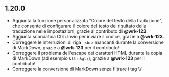 ## 1.20.0

- Aggiunta la funzione personalizzata "Colore del testo della traduzione", che consente di configurare il colore del testo del risultato della traduzione nelle impostazioni, grazie al contributo di **@wrk-123**.
- Aggiunta scorciatoia Ctrl+Invio per inviare il codice, grazie a **@wrk-123**.
- Correggere le interruzioni di riga ` <br>` mancanti durante la conversione di MarkDown, grazie a **@wrk-123** per il contributo!
- Correggere il problema dell'escape dei caratteri HTML durante la copia di MarkDown (ad esempio `&lt;` `&gt;`), grazie a **@wrk-123** per il contributo!
- Correggere la conversione di MarkDown senza filtrare i tag \\\\\` <style>
- Corretto il problema dell'errore di sintassi dei collegamenti Markdown causato dalla regola di sostituzione delle parentesi cinesi, grazie al contributo di **@wrk-123**.
- Correzione della logica di valutazione del codice di stato HTTP di Yodo Translator, grazie al contributo di **@wrk-123**.
- Correggere il problema di validazione del pannello CloudFlare, grazie a **@wrk-123** per il contributo!
- Risolvere i problemi di cambio di livello ridondanti, grazie a **@wrk-123** per il contributo!
- Migliorare l'elemento pulsante aggiungendo l'attributo `type='button'` per evitare falsi invii di moduli.
- Migliorare il testo del pulsante di copia della traduzione quando è disattivato.
- Migliorare il modo in cui sono costruiti i moduli di invio del codice per semplificare la struttura del codice.
- Miglioramento della decisione di argomento non trovato per il salto a Luogu, grazie a **@wrk-123** per il contributo!
- Miglioramento delle regole di localizzazione dei siti web, grazie ai contributi di **@qjwh**, **@nr0728**, **@wrk-123**

## 1.19.0

- Rimuovere la dipendenza dal repository di script Greasyfork
- Sostituire la fonte di aggiornamento predefinita con AliCloud OSS
- Risolvere il problema dello stile errato dei pulsanti su alcune pagine del titolo
- Miglioramenti：Regolazione della parola di richiesta predefinita di GPT

## 1.18.0

- Aggiungere l'opzione "Controllo dei risultati dei test campione".
- Aggiunta della funzione "Mostra elenco di domande nello stesso campo", grazie al contributo di **@wrk-123**.
- Correggere l'abbellimento dei blocchi di codice che non cambia correttamente tema quando la modalità scura è "Segui il sistema".
- Risolvere il problema dell'errore di traduzione di Arigatou
- Risolvere il problema dell'intervallo di attesa non valido in modalità "Traduzione segmentata".
- Correzione di un problema durante l'interrogazione dei saldi API, grazie a **@x1uc**.
- Correggere il conflitto tra i nomi delle classi di sovrapposizione
- Migliorate le regole di localizzazione del sito web, grazie al contributo di **@nr0728**, **@user111192**, **@qjwh**

## 1.17.0

- \*_Sostituire il CDN del repository pubblico a [SUSTech Mirror](https://mirrors.sustech.edu.cn/help/cdnjs.html), vedere [issue](https://github.com/beijixiaohu/OJBetter/issues/151)_ per i motivi. \*

- Risolvere il problema del pulsante "Espandi/Colla" non valido nel codice della pagina delle sottomissioni.

- Miglioramento della pagina Gestione del Mashup del Portafoglio

## 1.16.1

- Risolvere un problema con gli errori di localizzazione del sito web

## 1.16.0

- Aggiungere le opzioni "Personalizzazione del prompt di traduzione di ChatGPT" e "Come prompt di sistema" Grazie a **@Dawn-Xu-helloworld** per la collaborazione!
- Aggiungere la finestra pop-up di conferma dell'invio del codice per visualizzare il nome del titolo.
- Aggiungere l'opzione di traduzione automatica
- Aggiungi campione con l'opzione Auto-Commit (disattivata per impostazione predefinita)
- Sostituzione dell'interfaccia di "Yodo Translator"
- &nbsp;Correggere i simboli ` ` nell'abbellimento dei blocchi di codice
- Correggere l'editor di Monaco che non applica correttamente il tema quando il tema è impostato su follow Grazie a **@cscnk52** per il contributo!
- Correzione di un problema durante l'interrogazione dei saldi API, grazie a **@x1uc**.
- Correggere l'errore durante la ritraduzione di "Raccogli i vecchi risultati".
- Correzione dei tag di script non filtrati durante la conversione di MarkDown
- Correzione di alcune partite che non saltavano a Logan Valley
- Cambia il colore delle valutazioni delle clist secondo le regole di colore di AtCoder.
- Utilizzare il polyfill per la compatibilità con i browser che non supportano il metodo dialog.showModal() (ad esempio Firefox79).

## 1.15.2

- Rimuovere i metodi che non sono più significativi：Determinare se il testo è probabilmente un codice

## 1.15.0

- I dati di MarkDown non contengono più blocchi di codice interlinea
- Migliorare le regole di localizzazione del sito web
- Metodi migliorati per determinare se un testo è un frammento di codice
- Correzione dell'errore non definito nella funzione "abbellisci blocco codice".
- Correzione degli errori di segnalazione del metodo \\\\\\\\\\\\\\\\\\\\\\\\\\\\\\\\\\\\\\\\\`OJB_observeElement()
- Correzione del metodo di localizzazione del sito web `strictTraverseTextNodes()` che non funziona.

## 1.14.2

- Correzione di un errore di stile nell'editor in modalità scura
- Risolvere il problema che il valore iniziale della selezione della lingua nell'editor di codice è errato
- Correggere l'eccezione di inizializzazione dell'editor di codice nei browser non cromatici

## 1.14.0

- Correggere l'editor di codice che non si carica correttamente in alcuni casi Grazie a @smart_stupid @acstor per il feedback!

## 1.13.0

> **Questo aggiornamento sincronizza le modifiche da Codeforces Better v1.68 - 1.74 ad AtCoder Better**.

- Aggiungi il pulsante per passare a VJudge

- Aggiungere la funzione "abbellimento del blocco di codice", utilizzare l'editor monaco per sostituire il blocco di codice preesistente nella pagina; questo migliorerà anche l'effetto di visualizzazione del codice in modalità scura.

- Miglioramenti a vari metodi di richiesta in Clist Rating per risolvere problemi di mancata ricezione dei dati.

- Miglioramento del prompt delle traduzioni di ChatGPT e correzione di un possibile errore di iniezione che potrebbe portare a traduzioni incomplete.

- Miglioramenti al codice relativo a LaTeX Replace/Restore, che ora ripristina correttamente in caso di annidamento multiplo

- Migliorare la robustezza dei metodi di localizzazione dei siti web

- Adattare il codice relativo alla modalità scura, utilizzando le variabili per facilitare l'uniformità di stile e di gestione.

- Sostituire il CDN staticfile.org con staticfile.net

- Risolvere il problema per cui la classificazione di alcuni argomenti nella pagina dell'elenco delle domande può essere visualizzata come non trovata.

- Risolvere il problema della visualizzazione anomala dei punteggi della classifica nella pagina delle domande.

- Risolvere il problema degli stili di confronto delle differenze non allineati nei test online del codice

- Risolvere il problema per cui deepl 429 non visualizza correttamente il messaggio di avviso dopo la segnalazione di un errore.

- Corregge un problema per cui il titolo della pagina Clist Rating potrebbe mostrare Not Found (Non trovato).

- Corretto il problema per cui il metodo di salto Rock Valley riportava un errore nelle vecchie versioni di Tampermonkey.

- Correzione di un ciclo morto inatteso che causa il blocco della pagina quando il file della libreria MathJax non viene caricato correttamente

- È stato risolto il problema per cui DeepL non visualizzava correttamente il messaggio di avviso in traduzione quando si traduceva in modalità libera.

- Corregge un problema per cui gli script potrebbero non essere caricati correttamente.

- Corregge un problema per cui la tipografia tra formule LaTeX vicine poteva essere interrotta.

- Altre modifiche e miglioramenti

------

- Indipendenza dei dati localizzati del sito web come JSON esterno per una facile manutenzione.
- Gli script supportano l'internazionalizzazione e utilizzano la piattaforma crowdin per automatizzare la localizzazione.
- Sostituisca alcuni pulsanti con pulsanti a icona
- Aggiunga il supporto per le API di DeepL, incluse quelle ufficiali api-free, api-pro e deeplx, grazie a @Vistarin per il suggerimento!
- Aggiungere il supporto per deepl e chatgpt per configurare la ricerca del saldo, tenendo presente che questo richiede anche che il suo fornitore di servizi lo supporti e fornisca le API appropriate.
- Aggiungere un giudizio sul testo prima della traduzione; se si sospetta che si tratti di un frammento di codice, non verrà tradotto automaticamente e verrà richiesta una finestra pop-up prima di cliccare sulla traduzione.
- Aggiungere la possibilità di selezionare la lingua di destinazione per i servizi di traduzione.
- Aggiunga una pagina informativa, così come un canale di aggiornamento e le selezioni della fonte di aggiornamento.
- Aggiungere la pagina di manutenzione del debug, compreso l'aggiornamento della cache, la cancellazione dei dati, l'importazione e l'esportazione.
- Aggiunge l'opzione personalizzata： 'Posizione del pulsante di invio dell'editor di codice', predefinita in basso, grazie a @lishufood per il suggerimento!
- Migliorare ogni funzione di caricamento, eliminare alcune relazioni di attesa non necessarie, accelerare il tempo di caricamento dello script.
- Miglioramenti alla funzione di traduzione e alla visualizzazione dei messaggi di errore.
- Miglioramento delle prestazioni della traduzione automatica e il problema che potrebbe non essere tradotto automaticamente
- Miglioramenti ai campioni di codice relativi all'esecuzione online
- Metodo migliorato per confrontare le differenze nei risultati dell'esecuzione codeDiff()
- Il contenuto di sfondo della finestra di dialogo migliorato non scorre più con il mouse.
- Migliora lo stile dell'editor di codice quando è fissato sul lato destro, in basso e a schermo intero, grazie a @lishufood per il suggerimento!
- Miglioramento della visualizzazione del pannello .html2md-panel in modalità semplice
- Migliorare lo stile della pagina di configurazione nel pannello delle impostazioni
- Correggere gli errori dell'editor della pagina del titolo di acmsguru
- Risolvere il problema per cui l'editor di codice della pagina dei problemi riportava un errore dopo aver cambiato la versione mobile/desktop del sito web.
- Correzione di un bug nel metodo getMarkdown(), che memorizzava erroneamente i dati direttamente nel DOM, con conseguente degrado delle prestazioni.
- Risolva il problema che il pulsante di traduzione all'interno del blocco piegato non viene visualizzato dopo aver disattivato 'Espansione automatica del blocco piegato', grazie al feedback di @MoYuToGo!
- Poiché l'opzione "Non attendere il caricamento completo delle risorse della pagina" è teoricamente priva di significato, è stata rinominata per deselezionare lo stato precedentemente possibile
- Regolazione di un gran numero di strutture di codice
- **molte rinominazioni di classi css, quindi potrebbe essere necessario modificare questo aspetto se sta usando gli stili personalizzati di Stylus**.
- Altri miglioramenti e correzioni

------

- Risolva il problema per cui il pannello di configurazione di ChatGPT non viene visualizzato, grazie al feedback di @caoxuanming!
- Aggiungere un interruttore di configurazione "Blocco dello scorrimento del mouse", attivo per impostazione predefinita, grazie a @liuhao6 per il suggerimento.

------

- Aggiornato l'API per la valutazione clista alla v4, adattato il modo in cui i dati vengono recuperati sulla pagina del titolo per essere recuperati tramite API, grazie a @wrkwrk per il suggerimento!
- Aggiungere l'opzione di traduzione ChatGPT "Streaming", abilitata per impostazione predefinita
- Correggere i risultati di Google Translate sono vuoti Grazie a @shicxin per il feedback!
- Aggiungere un interruttore di configurazione "Doppia conferma per i commit di codice", attivo per impostazione predefinita Grazie a @Rikkual per il suggerimento!
- Pulsanti per aggiungere piccole aree alla pagina completa degli argomenti.
- Risolva il problema per cui il risultato della traduzione non viene mostrato quando si fa clic con il tasto destro del mouse sulla pagina completa del set di argomenti per stampare Grazie a @zfs732 per il feedback!

------

- Aggiungere un editor di codice nella parte inferiore della pagina del titolo, per supportare il test del codice online, l'invio del codice, ecc.
- È stato risolto il problema per cui, quando si inseriscono i pulsanti di script e si traducono i risultati, questi vengono trattati come modifiche alla descrizione del titolo.
- Miglioramento della pagina Gestione del Mashup del Portafoglio
- Aggiungere la funzione "Traduzione automatica di testi brevi", disattivata per impostazione predefinita.
- Miglioramento dell'implementazione degli intervalli di attesa della traduzione, ora gli intervalli di attesa funzionano a livello globale
- Miglioramenti all'implementazione di "Mostra area di destinazione".
- Modalità scura migliorata, stili hover migliorati sugli elementi campione Grazie a @SUPERLWR per il feedback!
- Aggiungere l'opzione del pannello delle impostazioni: Traduzione - Filtrare i segni \*\*nel testo Grazie a @Dog_E, CreMicro per il loro feedback!
- È stato risolto il problema per cui la Valutazione Clist non poteva essere visualizzata correttamente dopo aver disattivato "Mostra avvisi di caricamento", grazie al feedback di Vistarin.
- Altri aggiustamenti e miglioramenti